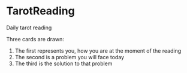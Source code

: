 # TarotReading
Daily tarot reading

Three cards are drawn:
1) The first represents you, how you are at the moment of the reading
2) The second is a problem you will face today
3) The third is the solution to that problem
